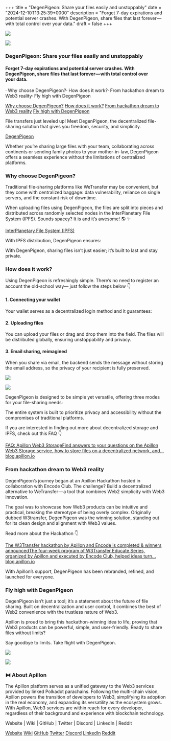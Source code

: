 +++
title = "DegenPigeon: Share your files easily and unstoppably"
date = "2024-12-10T13:25:39+0000"
description = "Forget 7-day expirations and potential server crashes. With DegenPigeon, share files that last forever — with total control over your data."
draft = false
+++

![](/images/d7501158802e2afea62f7413465aa111.jpeg)


![](/images/d7501158802e2afea62f7413465aa111.jpeg)


### DegenPigeon: Share your files easily and unstoppably


#### Forget 7-day expirations and potential server crashes. With DegenPigeon, share files that last forever — with total control over your data.


· Why choose DegenPigeon?· How does it work?· From hackathon dream to Web3 reality· Fly high with DegenPigeon

[Why choose DegenPigeon?](#09e1)
[How does it work?](#b167)
[From hackathon dream to Web3 reality](#da8d)
[Fly high with DegenPigeon](#0616)

File transfers just leveled up! Meet DegenPigeon, the decentralized file-sharing solution that gives you freedom, security, and simplicity.

[DegenPigeon](https://degenpigeon.com/)

Whether you’re sharing large files with your team, collaborating across continents or sending family photos to your mother-in-law, DegenPigeon offers a seamless experience without the limitations of centralized platforms.


### Why choose DegenPigeon?


Traditional file-sharing platforms like WeTransfer may be convenient, but they come with centralized baggage: data vulnerability, reliance on single servers, and the constant risk of downtime.


When uploading files using DegenPigeon, the files are split into pieces and distributed across randomly selected nodes in the InterPlanetary File System (IPFS). Sounds spacey? It is and it’s awesome! 🌎 ✨

[InterPlanetary File System (IPFS)](https://ipfs.tech/)

With IPFS distribution, DegenPigeon ensures:


With DegenPigeon, sharing files isn’t just easier; it’s built to last and stay private.


### How does it work?


Using DegenPigeon is refreshingly simple. There’s no need to register an account the old-school way— just follow the steps below 👇


#### 1. Connecting your wallet


Your wallet serves as a decentralized login method and it guarantees:


#### 2. Uploading files


You can upload your files or drag and drop them into the field. The files will be distributed globally, ensuring unstoppability and privacy.


#### 3. Email sharing, reimagined


When you share via email, the backend sends the message without storing the email address, so the privacy of your recipient is fully preserved.


![](/images/2802e9cbe2d54e38cc45718d1e9e528f.png)


![](/images/2802e9cbe2d54e38cc45718d1e9e528f.png)


DegenPigeon is designed to be simple yet versatile, offering three modes for your file-sharing needs:


The entire system is built to prioritize privacy and accessibility without the compromises of traditional platforms.


If you are interested in finding out more about decentralized storage and IPFS, check out this FAQ 👇

[FAQ: Apillon Web3 StorageFind answers to your questions on the Apillon Web3 Storage service, how to store files on a decentralized network, and…blog.apillon.io](https://blog.apillon.io/faq-apillon-web3-storage-c99a9b0e8b12)

### From hackathon dream to Web3 reality


DegenPigeon’s journey began at an Apillon Hackathon hosted in collaboration with Encode Club. The challenge? Build a decentralized alternative to WeTransfer — a tool that combines Web2 simplicity with Web3 innovation.


The goal was to showcase how Web3 products can be intuitive and practical, breaking the stereotype of being overly complex. Originally dubbed W3transfer, DegenPigeon was the winning solution, standing out for its clean design and alignment with Web3 values.


Read more about the Hackathon 👇

[The W3Transfer hackathon by Apillon and Encode is completed & winners announcedThe four-week program of W3Transfer Educate Series, organized by Apillon and executed by Encode Club, helped ideas turn…blog.apillon.io](https://blog.apillon.io/the-w3transfer-hackathon-by-apillon-and-encode-is-completed-winners-announced-dd85a0f1bc3e)

With Apillon’s support, DegenPigeon has been rebranded, refined, and launched for everyone.


### Fly high with DegenPigeon


DegenPigeon isn’t just a tool; it’s a statement about the future of file sharing. Built on decentralization and user control, it combines the best of Web2 convenience with the trustless nature of Web3.


Apillon is proud to bring this hackathon-winning idea to life, proving that Web3 products can be powerful, simple, and user-friendly. Ready to share files without limits?


Say goodbye to limits. Take flight with DegenPigeon.


![](/images/5ca3184ae45d093c425ecfaa681d60e6.png)


![](/images/5ca3184ae45d093c425ecfaa681d60e6.png)


### ⧓ About Apillon


The Apillon platform serves as a unified gateway to the Web3 services provided by linked Polkadot parachains. Following the multi-chain vision, Apillon powers the transition of developers to Web3, simplifying its adoption in the real economy, and expanding its versatility as the ecosystem grows. With Apillon, Web3 services are within reach for every developer, regardless of their background and experience with blockchain technology.


Website | Wiki | GitHub | Twitter | Discord | LinkedIn | Reddit

[Website](https://apillon.io/)
[Wiki](https://wiki.apillon.io/)
[GitHub](https://github.com/Apillon)
[Twitter](https://twitter.com/apillon)
[Discord](https://discord.gg/apillon)
[LinkedIn](https://www.linkedin.com/company/apillon/)
[Reddit](https://www.reddit.com/r/apillon/)